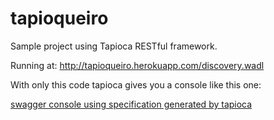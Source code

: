 tapioqueiro
===========

Sample project using Tapioca RESTful framework.

Running at: http://tapioqueiro.herokuapp.com/discovery.wadl

With only this code tapioca gives you a console like this one:

[swagger console using specification generated by tapioca](https://www.filepicker.io/api/file/iojeXDa5R9CqV86u8sJ0)
